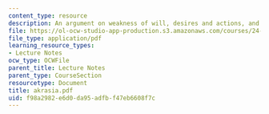 ```yaml
---
content_type: resource
description: An argument on weakness of will, desires and actions, and possible responses.
file: https://ol-ocw-studio-app-production.s3.amazonaws.com/courses/24-200-ancient-philosophy-fall-2004/f98a2982e6d0da95adfbf47eb6608f7c_akrasia.pdf
file_type: application/pdf
learning_resource_types:
- Lecture Notes
ocw_type: OCWFile
parent_title: Lecture Notes
parent_type: CourseSection
resourcetype: Document
title: akrasia.pdf
uid: f98a2982-e6d0-da95-adfb-f47eb6608f7c
---
```

